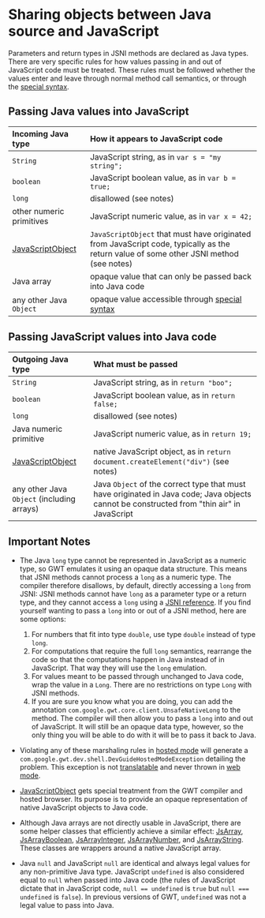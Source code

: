 # Sharing objects between Java source and JavaScript #

Parameters and return types in JSNI methods are declared as Java types. There are very specific rules for how values passing in and out of JavaScript code must be treated. These rules must be followed whether the values enter and leave through normal method call semantics, or through the [special syntax](DevGuideJavaFromJavaScript.md).

## Passing Java values into JavaScript ##

|  **Incoming Java type** |  **How it appears to JavaScript code** |
|:------------------------|:---------------------------------------|
|   `String`  |   JavaScript string, as in  `var s = "my string";`   |
|   `boolean`  |  JavaScript boolean value, as in  `var b = true;`   |
|   `long`  |  disallowed  (see notes)  |
|   other numeric primitives  |  JavaScript numeric value, as in  `var x = 42;`   |
|   [JavaScriptObject](http://google-web-toolkit.googlecode.com/svn/javadoc/1.5/com/google/gwt/core/client/JavaScriptObject.html) |  `JavaScriptObject` that must have originated from JavaScript code, typically as the return value of some other JSNI method  (see notes)  |
|   Java array  |  opaque value that can only be passed back into Java code |
|   any other Java `Object`   |  opaque value accessible through [special syntax](DevGuideJavaFromJavaScript.md)  |


## Passing JavaScript values into Java code ##

|  **Outgoing Java type** |  **What must be passed** |
|:------------------------|:-------------------------|
|   `String`  |  JavaScript string, as in  `return "boo";`   |
|   `boolean`  |  JavaScript boolean value, as in  `return false;`   |
|   `long`  |  disallowed (see notes)  |
|   Java numeric primitive  |  JavaScript numeric value, as in  `return 19;`   |
|    [JavaScriptObject](http://google-web-toolkit.googlecode.com/svn/javadoc/1.5/com/google/gwt/core/client/JavaScriptObject.html) |   native JavaScript object, as in  `return document.createElement("div")`   (see notes)  |
|   any other Java `Object` (including arrays)  |  Java `Object` of the correct type that must have originated in Java code; Java objects cannot be constructed from "thin air" in JavaScript |


## Important Notes ##

  * The Java `long` type cannot be represented in JavaScript as a numeric type, so GWT emulates it using an opaque data structure.  This means that JSNI methods cannot process a `long` as a numeric type.  The compiler therefore disallows, by default, directly accessing a `long` from JSNI: JSNI methods cannot have `long` as a parameter type or a return type, and they cannot access a `long` using a [JSNI reference](DevGuideJavaFromJavaScript.md).  If you find yourself wanting to pass a `long` into or out of a JSNI method, here are some options:
    1. For numbers that fit into type `double`, use type `double` instead of type `long`.
    1. For computations that require the full `long` semantics, rearrange the code so that the computations happen in Java instead of in JavaScript.  That way they will use the `long` emulation.
    1. For values meant to be passed through unchanged to Java code, wrap the value in a `Long`.  There are no restrictions on type `Long` with JSNI methods.
    1. If you are sure you know what you are doing, you can add the annotation `com.google.gwt.core.client.UnsafeNativeLong` to the method.  The compiler will then allow you to pass a `long` into and out of JavaScript.  It will still be an opaque data type, however, so the only thing you will be able to do with it will be to pass it back to Java.

  * Violating any of these marshaling rules in [hosted mode](DevGuideHostedMode.md) will generate a `com.google.gwt.dev.shell.DevGuideHostedModeException` detailing the problem. This exception is not [translatable](DevGuideClientSide.md) and never thrown in [web mode](DevGuideWebMode.md).

  * [JavaScriptObject](http://google-web-toolkit.googlecode.com/svn/javadoc/1.5/com/google/gwt/core/client/JavaScriptObject.html) gets special treatment from the GWT compiler and hosted browser. Its purpose is to provide an opaque representation of native JavaScript objects to Java code.

  * Although Java arrays are not directly usable in JavaScript, there are some helper classes that efficiently achieve a similar effect: [JsArray](http://google-web-toolkit.googlecode.com/svn/javadoc/1.5/com/google/gwt/core/client/JsArray.html), [JsArrayBoolean](http://google-web-toolkit.googlecode.com/svn/javadoc/1.5/com/google/gwt/core/client/JsArrayBoolean.html), [JsArrayInteger](http://google-web-toolkit.googlecode.com/svn/javadoc/1.5/com/google/gwt/core/client/JsArrayInteger.html), [JsArrayNumber](http://google-web-toolkit.googlecode.com/svn/javadoc/1.5/com/google/gwt/core/client/JsArrayNumber.html), and [JsArrayString](http://google-web-toolkit.googlecode.com/svn/javadoc/1.5/com/google/gwt/core/client/JsArrayString.html).  These classes are wrappers around a native JavaScript array.

  * Java `null` and JavaScript `null` are identical and always legal values for any non-primitive Java type. JavaScript `undefined` is also considered equal to `null` when passed into Java code (the rules of JavaScript dictate that in JavaScript code, `null == undefined` is `true` but `null === undefined` is `false`).  In previous versions of GWT, `undefined` was not a legal value to pass into Java.